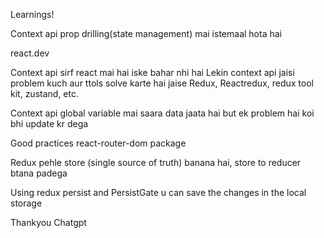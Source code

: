 Learnings!

Context api prop drilling(state management) mai istemaal hota hai

react.dev 

Context api sirf react mai hai iske bahar nhi hai
Lekin context api jaisi problem kuch aur ttols solve karte hai jaise Redux, Reactredux, redux tool kit, zustand, etc.

Context api global variable mai saara data jaata hai but ek problem hai koi bhi update kr dega


Good practices 
react-router-dom package

Redux 
pehle store (single source of truth) banana hai, store to reducer btana padega

Using redux persist and PersistGate u can save the changes in the local storage

Thankyou Chatgpt
